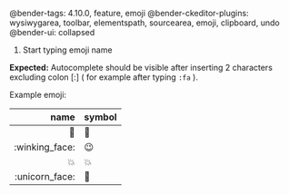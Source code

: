 @bender-tags: 4.10.0, feature, emoji
@bender-ckeditor-plugins: wysiwygarea, toolbar, elementspath, sourcearea, emoji, clipboard, undo
@bender-ui: collapsed

1. Start typing emoji name

**Expected:** Autocomplete should be visible after inserting 2 characters excluding colon [:] ( for example after typing  `:fa` ).


Example emoji:

| name | symbol |
| ---: | --- |
| :bug: | 🐛 |
| :winking_face: | 😉 |
| :collision: | 💥 |
| :unicorn_face: | 🦄 |
